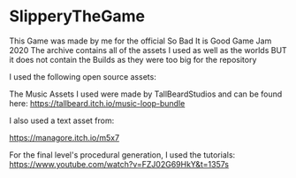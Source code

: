 # SlipperyTheGame
This Game was made by me for the official So Bad It is Good Game Jam 2020
The archive contains all of the assets I used as well as the worlds BUT it does not contain the Builds as they were too big for the repository

I used the following open source assets:

The Music Assets I used were made by TallBeardStudios and can be found here: https://tallbeard.itch.io/music-loop-bundle

I also used a text asset from:

https://managore.itch.io/m5x7​

For the final level's procedural generation, I used the tutorials: 
https://www.youtube.com/watch?v=FZJ02G69HkY&t=1357s
